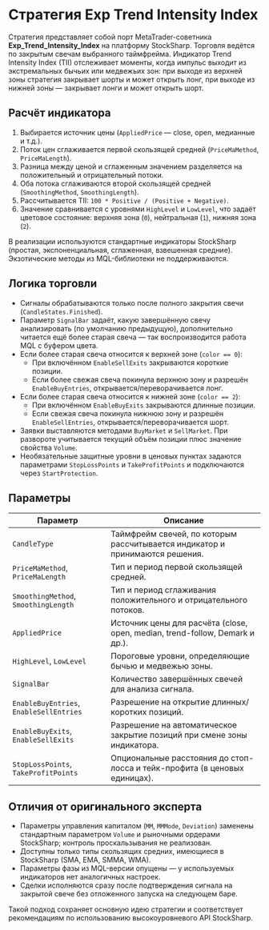# Стратегия Exp Trend Intensity Index

Стратегия представляет собой порт MetaTrader-советника **Exp_Trend_Intensity_Index** на платформу StockSharp. Торговля ведётся по закрытым свечам выбранного таймфрейма. Индикатор Trend Intensity Index (TII) отслеживает моменты, когда импульс выходит из экстремальных бычьих или медвежьих зон: при выходе из верхней зоны стратегия закрывает шорты и может открыть лонг, при выходе из нижней зоны — закрывает лонги и может открыть шорт.

## Расчёт индикатора

1. Выбирается источник цены (`AppliedPrice` — close, open, медианные и т.д.).
2. Поток цен сглаживается первой скользящей средней (`PriceMaMethod`, `PriceMaLength`).
3. Разница между ценой и сглаженным значением разделяется на положительный и отрицательный потоки.
4. Оба потока сглаживаются второй скользящей средней (`SmoothingMethod`, `SmoothingLength`).
5. Рассчитывается TII: `100 * Positive / (Positive + Negative)`.
6. Значение сравнивается с уровнями `HighLevel` и `LowLevel`, что задаёт цветовое состояние: верхняя зона (`0`), нейтральная (`1`), нижняя зона (`2`).

В реализации используются стандартные индикаторы StockSharp (простая, экспоненциальная, сглаженная, взвешенная средние). Экзотические методы из MQL-библиотеки не поддерживаются.

## Логика торговли

* Сигналы обрабатываются только после полного закрытия свечи (`CandleStates.Finished`).
* Параметр `SignalBar` задаёт, какую завершённую свечу анализировать (по умолчанию предыдущую), дополнительно читается ещё более старая свеча — так воспроизводится работа MQL с буфером цвета.
* Если более старая свеча относится к верхней зоне (`color == 0`):
  * При включённом `EnableSellExits` закрываются короткие позиции.
  * Если более свежая свеча покинула верхнюю зону и разрешён `EnableBuyEntries`, открывается/переворачивается лонг.
* Если более старая свеча относится к нижней зоне (`color == 2`):
  * При включённом `EnableBuyExits` закрываются длинные позиции.
  * Если свежая свеча покинула нижнюю зону и разрешён `EnableSellEntries`, открывается/переворачивается шорт.
* Заявки выставляются методами `BuyMarket` и `SellMarket`. При развороте учитывается текущий объём позиции плюс значение свойства `Volume`.
* Необязательные защитные уровни в ценовых пунктах задаются параметрами `StopLossPoints` и `TakeProfitPoints` и подключаются через `StartProtection`.

## Параметры

| Параметр | Описание |
| --- | --- |
| `CandleType` | Таймфрейм свечей, по которым рассчитывается индикатор и принимаются решения. |
| `PriceMaMethod`, `PriceMaLength` | Тип и период первой скользящей средней. |
| `SmoothingMethod`, `SmoothingLength` | Тип и период сглаживания положительного и отрицательного потоков. |
| `AppliedPrice` | Источник цены для расчёта (close, open, median, trend-follow, Demark и др.). |
| `HighLevel`, `LowLevel` | Пороговые уровни, определяющие бычью и медвежью зоны. |
| `SignalBar` | Количество завершённых свечей для анализа сигнала. |
| `EnableBuyEntries`, `EnableSellEntries` | Разрешение на открытие длинных/коротких позиций. |
| `EnableBuyExits`, `EnableSellExits` | Разрешение на автоматическое закрытие позиций при смене зоны индикатора. |
| `StopLossPoints`, `TakeProfitPoints` | Опциональные расстояния до стоп-лосса и тейк-профита (в ценовых единицах). |

## Отличия от оригинального эксперта

* Параметры управления капиталом (`MM`, `MMMode`, `Deviation`) заменены стандартным параметром `Volume` и рыночными ордерами StockSharp; контроль проскальзывания не реализован.
* Доступны только типы скользящих средних, имеющиеся в StockSharp (SMA, EMA, SMMA, WMA).
* Параметры фазы из MQL-версии опущены — у используемых индикаторов нет аналогичных настроек.
* Сделки исполняются сразу после подтверждения сигнала на закрытой свече без отложенного запуска на следующем баре.

Такой подход сохраняет основную идею стратегии и соответствует рекомендациям по использованию высокоуровневого API StockSharp.
